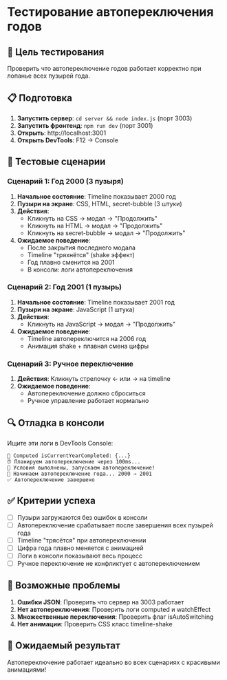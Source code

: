 # Тестирование автопереключения годов

## 🎯 Цель тестирования
Проверить что автопереключение годов работает корректно при лопанье всех пузырей года.

## 📋 Подготовка
1. **Запустить сервер**: `cd server && node index.js` (порт 3003)
2. **Запустить фронтенд**: `npm run dev` (порт 3001)
3. **Открыть**: http://localhost:3001
4. **Открыть DevTools**: F12 → Console

## 🧪 Тестовые сценарии

### Сценарий 1: Год 2000 (3 пузыря)
1. **Начальное состояние**: Timeline показывает 2000 год
2. **Пузыри на экране**: CSS, HTML, secret-bubble (3 штуки)
3. **Действия**: 
   - Кликнуть на CSS → модал → "Продолжить"
   - Кликнуть на HTML → модал → "Продолжить"  
   - Кликнуть на secret-bubble → модал → "Продолжить"
4. **Ожидаемое поведение**:
   - После закрытия последнего модала
   - Timeline "тряхнётся" (shake эффект)
   - Год плавно сменится на 2001
   - В консоли: логи автопереключения

### Сценарий 2: Год 2001 (1 пузырь)
1. **Начальное состояние**: Timeline показывает 2001 год
2. **Пузыри на экране**: JavaScript (1 штука)
3. **Действия**: 
   - Кликнуть на JavaScript → модал → "Продолжить"
4. **Ожидаемое поведение**:
   - Timeline автопереключится на 2006 год
   - Анимация shake + плавная смена цифры

### Сценарий 3: Ручное переключение
1. **Действия**: Кликнуть стрелочку ← или → на timeline
2. **Ожидаемое поведение**:
   - Автопереключение должно сброситься
   - Ручное управление работает нормально

## 🔍 Отладка в консоли

Ищите эти логи в DevTools Console:

```
🧮 Computed isCurrentYearCompleted: {...}
⏰ Планируем автопереключение через 100ms...
🎯 Условия выполнены, запускаем автопереключение!
🚀 Начинаем автопереключение года... 2000 → 2001
✅ Автопереключение завершено
```

## ✅ Критерии успеха

- [ ] Пузыри загружаются без ошибок в консоли
- [ ] Автопереключение срабатывает после завершения всех пузырей года
- [ ] Timeline "трясётся" при автопереключении
- [ ] Цифра года плавно меняется с анимацией
- [ ] Логи в консоли показывают весь процесс
- [ ] Ручное переключение не конфликтует с автопереключением

## 🐛 Возможные проблемы

1. **Ошибки JSON**: Проверить что сервер на 3003 работает
2. **Нет автопереключения**: Проверить логи computed и watchEffect
3. **Множественные переключения**: Проверить флаг isAutoSwitching
4. **Нет анимации**: Проверить CSS класс timeline-shake

## 🎉 Ожидаемый результат

Автопереключение работает идеально во всех сценариях с красивыми анимациями! 